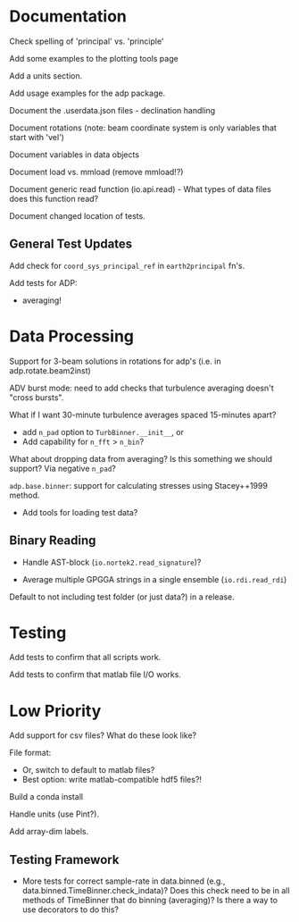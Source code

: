 Documentation
====

Check spelling of 'principal' vs. 'principle'

Add some examples to the plotting tools page

Add a units section.

Add usage examples for the adp package.

Document the .userdata.json files
    - declination handling

Document rotations (note: beam coordinate system is only variables
that start with 'vel')

Document variables in data objects

Document load vs. mmload (remove mmload!?)

Document generic read function (io.api.read)
    - What types of data files does this function read?

Document changed location of tests.

General Test Updates
-------

Add check for `coord_sys_principal_ref` in `earth2principal` fn's.

Add tests for ADP:

- averaging!

Data Processing
========

Support for 3-beam solutions in rotations for adp's (i.e. in adp.rotate.beam2inst)

ADV burst mode: need to add checks that turbulence averaging doesn't "cross bursts".

What if I want 30-minute turbulence averages spaced 15-minutes apart?
  - add `n_pad` option to `TurbBinner.__init__`, or
  - Add capability for `n_fft` > `n_bin`?

What about dropping data from averaging? Is this something we should support? Via negative `n_pad`?

``adp.base.binner``: support for calculating stresses using Stacey++1999 method.

- Add tools for loading test data?

Binary Reading
---------------

- Handle AST-block (`io.nortek2.read_signature`)?

- Average multiple GPGGA strings in a single ensemble (`io.rdi.read_rdi`)

Default to not including test folder (or just data?) in a release.

Testing
======

Add tests to confirm that all scripts work.

Add tests to confirm that matlab file I/O works.

Low Priority
======
Add support for csv files? What do these look like?

File format:
- Or, switch to default to matlab files?
- Best option: write matlab-compatible hdf5 files?!

Build a conda install

Handle units (use Pint?).

Add array-dim labels.

Testing Framework
--------

- More tests for correct sample-rate in data.binned (e.g., data.binned.TimeBinner.check_indata)? Does this check need to be in all methods of TimeBinner that do binning (averaging)? Is there a way to use decorators to do this?
